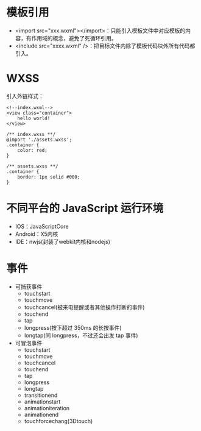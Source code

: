 # 模板引用

* \<import src="xxx.wxml"\>\</import\>：只能引入模板文件中对应模板的内容，有作用域的概念，避免了死循环引用。
* \<include src="xxxx.wxml" /\>：把目标文件内除了模板代码块外所有代码都引入。

# WXSS

引入外链样式：

```
<!--index.wxml-->
<view class="container">
	hello world!
</view>

/** index.wxss **/
@import './assets.wxss';
.container {
    color: red;
}

/** assets.wxss **/
.container {
    border: 1px solid #000;
}
```

# 不同平台的 JavaScript 运行环境

* IOS：JavaScriptCore
* Android：X5内核
* IDE：nwjs(封装了webkit内核和nodejs)

# 事件

* 可捕获事件
  * touchstart
  * touchmove
  * touchcancel(被来电提醒或者其他操作打断的事件)
  * touchend
  * tap
  * longpress(按下超过 350ms 的长按事件)
  * longtap(同 longpress，不过还会出发 tap 事件)
* 可冒泡事件
  * touchstart
  * touchmove
  * touchcancel
  * touchend
  * tap
  * longpress
  * longtap
  * transitionend
  * animationstart
  * animationiteration
  * animationend
  * touchforcechang(3Dtouch)


